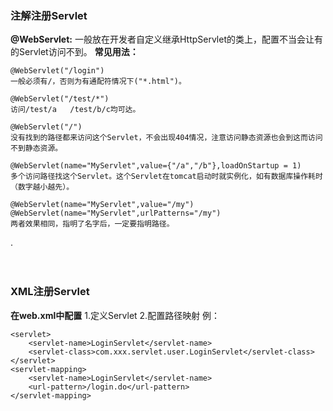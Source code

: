 ### **注解注册Servlet**
**@WebServlet:**
一般放在开发者自定义继承HttpServlet的类上，配置不当会让有的Servlet访问不到。
**常见用法：**
```
@WebServlet("/login")
一般必须有/，否则为有通配符情况下("*.html")。

@WebServlet("/test/*")
访问/test/a   /test/b/c均可达。

@WebServlet("/")
没有找到的路径都来访问这个Servlet，不会出现404情况，注意访问静态资源也会到这而访问不到静态资源。

@WebServlet(name="MyServlet",value={"/a","/b"},loadOnStartup = 1)
多个访问路径找这个Servlet。这个Servlet在tomcat启动时就实例化，如有数据库操作耗时（数字越小越先）。

@WebServlet(name="MyServlet",value="/my")
@WebServlet(name="MyServlet",urlPatterns="/my")
两者效果相同，指明了名字后，一定要指明路径。
```
.
<br>
<br>
<br>
### **XML注册Servlet**
**在web.xml中配置**
1.定义Servlet
2.配置路径映射
例：
```
<servlet>
    <servlet-name>LoginServlet</servlet-name>
    <servlet-class>com.xxx.servlet.user.LoginServlet</servlet-class>
</servlet>
<servlet-mapping>
    <servlet-name>LoginServlet</servlet-name>
    <url-pattern>/login.do</url-pattern>
</servlet-mapping>
```
